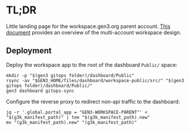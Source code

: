 # TL;DR

Little landing page for the workspace.gen3.org parent account.
[This document](https://docs.google.com/document/d/10_Rv-HWAvjvt8QQhA_0e5GIdI2M0rOBDvc5IA5zd8M0/edit#heading=h.ra5thdn8e3xr) provides an overview of the multi-account workspace design.

## Deployment

Deploy the workspace app to the root of the dashboard `Public/` space:
```
mkdir -p "$(gen3 gitops folder)/dashboard/Public"
rsync -av "$GEN3_HOME/files/dashboard/workspace-public/src/" "$(gen3 gitops folder)/dashboard/Public/"
gen3 dashboard gitops-sync
```

Configure the reverse proxy to redirect non-api traffic to the dashboard:
```
jq -r '.global.portal_app = "GEN3-WORKSPACE-PARENT"' < "$(g3k_manifest_path)" | tee "$(g3k_manifest_path).new"
mv "(g3k_manifest_path).new" "(g3k_manifest_path)"
```
